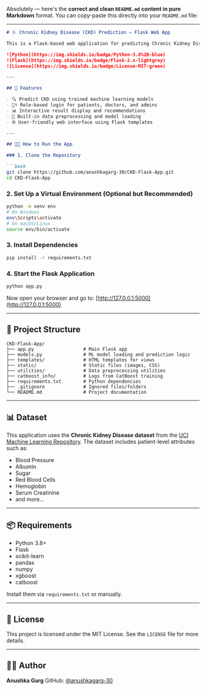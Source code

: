 Absolutely — here's the **correct and clean `README.md` content in pure Markdown** format. You can copy-paste this directly into your `README.md` file:

---

````markdown
# 🩺 Chronic Kidney Disease (CKD) Prediction – Flask Web App

This is a Flask-based web application for predicting Chronic Kidney Disease (CKD) using machine learning models such as Random Forest, XGBoost, and CatBoost. It provides a web interface where users can input medical data and receive real-time predictions.

![Python](https://img.shields.io/badge/Python-3.8%2B-blue)
![Flask](https://img.shields.io/badge/Flask-2.x-lightgrey)
![License](https://img.shields.io/badge/License-MIT-green)

---

## 🚀 Features

- 🔍 Predict CKD using trained machine learning models
- 👩‍⚕️ Role-based login for patients, doctors, and admins
- 📊 Interactive result display and recommendations
- 🧼 Built-in data preprocessing and model loading
- 🌐 User-friendly web interface using Flask templates

---

## 🧑‍💻 How to Run the App

### 1. Clone the Repository

```bash
git clone https://github.com/anushkagarg-30/CKD-Flask-App.git
cd CKD-Flask-App
````

### 2. Set Up a Virtual Environment (Optional but Recommended)

```bash
python -m venv env
# On Windows
env\Scripts\activate
# On macOS/Linux
source env/bin/activate
```

### 3. Install Dependencies

```bash
pip install -r requirements.txt
```

### 4. Start the Flask Application

```bash
python app.py
```

Now open your browser and go to:
[http://127.0.0.1:5000](http://127.0.0.1:5000)

---

## 📁 Project Structure

```
CKD-Flask-App/
├── app.py                  # Main Flask app
├── models.py               # ML model loading and prediction logic
├── templates/              # HTML templates for views
├── static/                 # Static files (images, CSS)
├── utilities/              # Data preprocessing utilities
├── catboost_info/          # Logs from CatBoost training
├── requirements.txt        # Python dependencies
├── .gitignore              # Ignored files/folders
└── README.md               # Project documentation
```

---

## 📊 Dataset

This application uses the **Chronic Kidney Disease dataset** from the [UCI Machine Learning Repository](https://archive.ics.uci.edu/ml/datasets/chronic_kidney_disease). The dataset includes patient-level attributes such as:

* Blood Pressure
* Albumin
* Sugar
* Red Blood Cells
* Hemoglobin
* Serum Creatinine
* and more...

---

## 📦 Requirements

* Python 3.8+
* Flask
* scikit-learn
* pandas
* numpy
* xgboost
* catboost

Install them via `requirements.txt` or manually.

---

## 📄 License

This project is licensed under the MIT License. See the `LICENSE` file for more details.

---

## 👩‍💻 Author

**Anushka Garg**
GitHub: [@anushkagarg-30](https://github.com/anushkagarg-30)

```
